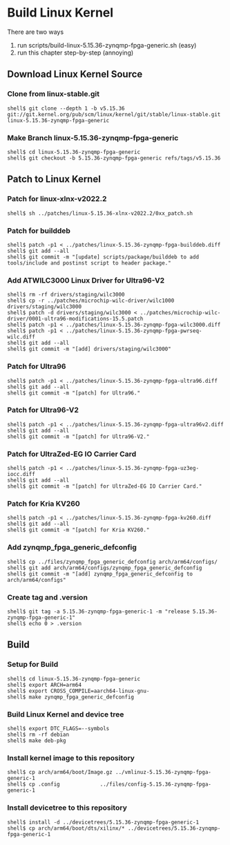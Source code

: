 # Build Linux Kernel

There are two ways

1. run scripts/build-linux-5.15.36-zynqmp-fpga-generic.sh (easy)
2. run this chapter step-by-step (annoying)

## Download Linux Kernel Source

### Clone from linux-stable.git

```console
shell$ git clone --depth 1 -b v5.15.36 git://git.kernel.org/pub/scm/linux/kernel/git/stable/linux-stable.git linux-5.15.36-zynqmp-fpga-generic
```

### Make Branch linux-5.15.36-zynqmp-fpga-generic

```console
shell$ cd linux-5.15.36-zynqmp-fpga-generic
shell$ git checkout -b 5.15.36-zynqmp-fpga-generic refs/tags/v5.15.36
```

## Patch to Linux Kernel

### Patch for linux-xlnx-v2022.2

```console
shell$ sh ../patches/linux-5.15.36-xlnx-v2022.2/0xx_patch.sh
```

### Patch for builddeb

```console
shell$ patch -p1 < ../patches/linux-5.15.36-zynqmp-fpga-builddeb.diff 
shell$ git add --all
shell$ git commit -m "[update] scripts/package/builddeb to add tools/include and postinst script to header package."
```

### Add ATWILC3000 Linux Driver for Ultra96-V2

```console
shell$ rm -rf drivers/staging/wilc3000
shell$ cp -r ../patches/microchip-wilc-driver/wilc1000 drivers/staging/wilc3000
shell$ patch -d drivers/staging/wilc3000 < ../patches/microchip-wilc-driver/0001-ultra96-modifications-15.5.patch
shell$ patch -p1 < ../patches/linux-5.15.36-zynqmp-fpga-wilc3000.diff
shell$ patch -p1 < ../patches/linux-5.15.36-zynqmp-fpga-pwrseq-wilc.diff
shell$ git add --all
shell$ git commit -m "[add] drivers/staging/wilc3000"
```

### Patch for Ultra96

```console
shell$ patch -p1 < ../patches/linux-5.15.36-zynqmp-fpga-ultra96.diff
shell$ git add --all
shell$ git commit -m "[patch] for Ultra96."
```

### Patch for Ultra96-V2

```console
shell$ patch -p1 < ../patches/linux-5.15.36-zynqmp-fpga-ultra96v2.diff 
shell$ git add --all
shell$ git commit -m "[patch] for Ultra96-V2."
```

### Patch for UltraZed-EG IO Carrier Card

```console
shell$ patch -p1 < ../patches/linux-5.15.36-zynqmp-fpga-uz3eg-iocc.diff 
shell$ git add --all
shell$ git commit -m "[patch] for UltraZed-EG IO Carrier Card."
```

### Patch for Kria KV260

```console
shell$ patch -p1 < ../patches/linux-5.15.36-zynqmp-fpga-kv260.diff
shell$ git add --all
shell$ git commit -m "[patch] for Kria KV260."
```

### Add zynqmp_fpga_generic_defconfig

```console
shell$ cp ../files/zynqmp_fpga_generic_defconfig arch/arm64/configs/
shell$ git add arch/arm64/configs/zynqmp_fpga_generic_defconfig
shell$ git commit -m "[add] zynqmp_fpga_generic_defconfig to arch/arm64/configs"
```

### Create tag and .version

```console
shell$ git tag -a 5.15.36-zynqmp-fpga-generic-1 -m "release 5.15.36-zynqmp-fpga-generic-1"
shell$ echo 0 > .version
```

## Build

### Setup for Build 

```console
shell$ cd linux-5.15.36-zynqmp-fpga-generic
shell$ export ARCH=arm64
shell$ export CROSS_COMPILE=aarch64-linux-gnu-
shell$ make zynqmp_fpga_generic_defconfig
```

### Build Linux Kernel and device tree

```console
shell$ export DTC_FLAGS=--symbols
shell$ rm -rf debian
shell$ make deb-pkg
```

### Install kernel image to this repository

```console
shell$ cp arch/arm64/boot/Image.gz ../vmlinuz-5.15.36-zynqmp-fpga-generic-1
shell$ cp .config             ../files/config-5.15.36-zynqmp-fpga-generic-1
```

### Install devicetree to this repository

```console
shell$ install -d ../devicetrees/5.15.36-zynqmp-fpga-generic-1
shell$ cp arch/arm64/boot/dts/xilinx/* ../devicetrees/5.15.36-zynqmp-fpga-generic-1
```
